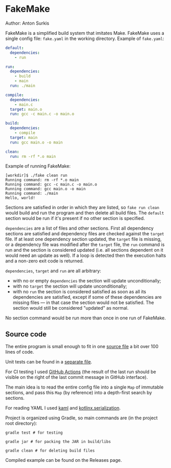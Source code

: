 # FakeMake
Author: Anton Surkis

FakeMake is a simplified build system that imitates Make.
FakeMake uses a single config file: `fake.yaml` in the working directory.
Example of `fake.yaml`:
```yaml
default:
  dependencies:
    - run

run:
  dependencies:
    - build
    - main
  run: ./main

compile:
  dependencies:
    - main.c
  target: main.o
  run: gcc -c main.c -o main.o

build:
  dependencies:
    - compile
  target: main
  run: gcc main.o -o main

clean:
  run: rm -rf *.o main
```

Example of running FakeMake:
```
[workdir]$ ./fake clean run
Running command: rm -rf *.o main
Running command: gcc -c main.c -o main.o
Running command: gcc main.o -o main
Running command: ./main
Hello, world!
```
Sections are satisfied in order in which they are listed,
so `fake run clean` would build and run the program and then delete all build files.
The `default` section would be run if it's present if no other section is specified.

`dependencies` are a list of files and other sections.
First all dependency sections are satisfied and dependency files are checked against the `target` file.
If at least one dependency section updated, the `target` file is missing,
or a dependency file was modified after the `target` file,
the `run` command is run and the section is considered updated
(i.e. all sections dependent on it would need an update as well).
If a loop is detected then the execution halts and a non-zero exit code is returned.

`dependencies`, `target` and `run` are all arbitrary:
- with no or empty `dependencies` the section will update unconditionally;
- with no `target` the section will update unconditionally;
- with no `run` the section is considered satisfied as soon as all its dependencies are satisfied,
  except if some of these dependencies are missing files &mdash;
  in that case the section would not be satisfied.
  The section would still be considered "updated" as normal.

No section command would be run more than once in one run of FakeMake.

## Source code
The entire program is small enough to fit in one
[source file](src/main/kotlin/ru/itmo/asurkis/test/fakemake/Main.kt)
a bit over 100 lines of code.

Unit tests can be found in a
[separate file](src/test/kotlin/ru/itmo/asurkis/test/fakemake/tests/Tests.kt).

For CI testing I used [GitHub Actions](https://github.com/asurkis/FakeMake/actions)
(the result of the last run should be
visible on the right of the last commit message
in GitHub interface).

The main idea is to read the entire config file into a single `Map`
of immutable sections, and pass this `Map` (by reference)
into a depth-first search by sections.

For reading YAML I used [kaml](https://github.com/charleskorn/kaml)
and [kotlinx.serialization](https://github.com/Kotlin/kotlinx.serialization/).
                                       
Project is organized using Gradle, so main commands are (in the project root directory):
```shell
gradle test # for testing
```
```shell
gradle jar # for packing the JAR in build/libs
```
```shell
gradle clean # for deleting build files
```
                                
Compiled example can be found on the Releases page.
